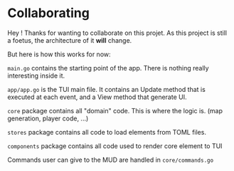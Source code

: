 # Collaborating

Hey ! Thanks for wanting to collaborate on this projet.
As this project is still a foetus, the architecture of it **will** change. 

But here is how this works for now:

`main.go` contains the starting point of the app. There is nothing really interesting inside it.

`app/app.go` is the TUI main file. It contains an Update method that is executed at each event, and a View method that generate UI.

`core` package contains all "domain" code. This is where the logic is. (map generation, player code, ...)

`stores` package contains all code to load elements from TOML files.

`components` package contains all code used to render core element to TUI


Commands user can give to the MUD are handled in `core/commands.go`
